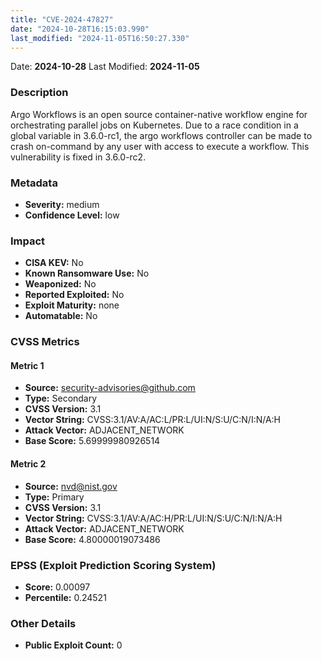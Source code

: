 ```yaml
---
title: "CVE-2024-47827"
date: "2024-10-28T16:15:03.990"
last_modified: "2024-11-05T16:50:27.330"
---
```


Date: **2024-10-28** Last Modified: **2024-11-05**

### Description  
Argo Workflows is an open source container-native workflow engine for orchestrating parallel jobs on Kubernetes. Due to a race condition in a global variable in 3.6.0-rc1, the argo workflows controller can be made to crash on-command by any user with access to execute a workflow. This vulnerability is fixed in 3.6.0-rc2.

### Metadata  
- **Severity:** medium
- **Confidence Level:** low

### Impact  
- **CISA KEV:** No
- **Known Ransomware Use:** No
- **Weaponized:** No
- **Reported Exploited:** No
- **Exploit Maturity:** none
- **Automatable:** No

### CVSS Metrics  

#### Metric 1
- **Source:** security-advisories@github.com
- **Type:** Secondary
- **CVSS Version:** 3.1
- **Vector String:** CVSS:3.1/AV:A/AC:L/PR:L/UI:N/S:U/C:N/I:N/A:H
- **Attack Vector:** ADJACENT_NETWORK
- **Base Score:** 5.69999980926514

#### Metric 2
- **Source:** nvd@nist.gov
- **Type:** Primary
- **CVSS Version:** 3.1
- **Vector String:** CVSS:3.1/AV:A/AC:H/PR:L/UI:N/S:U/C:N/I:N/A:H
- **Attack Vector:** ADJACENT_NETWORK
- **Base Score:** 4.80000019073486


### EPSS (Exploit Prediction Scoring System)  
- **Score:** 0.00097
- **Percentile:** 0.24521

### Other Details  
- **Public Exploit Count:** 0
